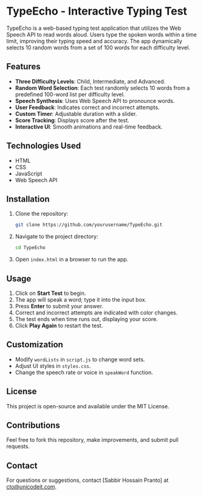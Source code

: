 # TypeEcho - Interactive Typing Test

TypeEcho is a web-based typing test application that utilizes the Web Speech API to read words aloud. Users type the spoken words within a time limit, improving their typing speed and accuracy. The app dynamically selects 10 random words from a set of 100 words for each difficulty level.

## Features

- **Three Difficulty Levels**: Child, Intermediate, and Advanced.
- **Random Word Selection**: Each test randomly selects 10 words from a predefined 100-word list per difficulty level.
- **Speech Synthesis**: Uses Web Speech API to pronounce words.
- **User Feedback**: Indicates correct and incorrect attempts.
- **Custom Timer**: Adjustable duration with a slider.
- **Score Tracking**: Displays score after the test.
- **Interactive UI**: Smooth animations and real-time feedback.

## Technologies Used

- HTML
- CSS
- JavaScript
- Web Speech API

## Installation

1. Clone the repository:
   ```bash
   git clone https://github.com/yourusername/TypeEcho.git
   ```
2. Navigate to the project directory:
   ```bash
   cd TypeEcho
   ```
3. Open `index.html` in a browser to run the app.

## Usage

1. Click on **Start Test** to begin.
2. The app will speak a word; type it into the input box.
3. Press **Enter** to submit your answer.
4. Correct and incorrect attempts are indicated with color changes.
5. The test ends when time runs out, displaying your score.
6. Click **Play Again** to restart the test.

## Customization

- Modify `wordLists` in `script.js` to change word sets.
- Adjust UI styles in `styles.css`.
- Change the speech rate or voice in `speakWord` function.

## License

This project is open-source and available under the MIT License.

## Contributions

Feel free to fork this repository, make improvements, and submit pull requests.

## Contact

For questions or suggestions, contact [Sabbir Hossain Pranto] at cto@unicodeit.com.


